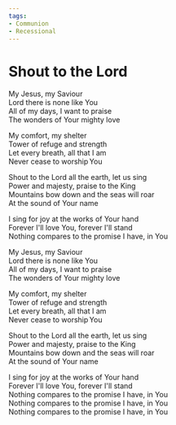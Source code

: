 ```yaml
---
tags:
- Communion
- Recessional
---
```


# Shout to the Lord  

My Jesus, my Saviour  
Lord there is none like You  
All of my days, I want to praise  
The wonders of Your mighty love  

My comfort, my shelter  
Tower of refuge and strength  
Let every breath, all that I am  
Never cease to worship You  

Shout to the Lord all the earth, let us sing  
Power and majesty, praise to the King  
Mountains bow down and the seas will roar  
At the sound of Your name  

I sing for joy at the works of Your hand  
Forever I'll love You, forever I'll stand  
Nothing compares to the promise I have, in You  

My Jesus, my Saviour  
Lord there is none like You  
All of my days, I want to praise  
The wonders of Your mighty love  

My comfort, my shelter  
Tower of refuge and strength  
Let every breath, all that I am  
Never cease to worship You  

Shout to the Lord all the earth, let us sing  
Power and majesty, praise to the King  
Mountains bow down and the seas will roar  
At the sound of Your name  

I sing for joy at the works of Your hand  
Forever I'll love You, forever I'll stand  
Nothing compares to the promise I have, in You  
Nothing compares to the promise I have, in You  
Nothing compares to the promise I have, in You